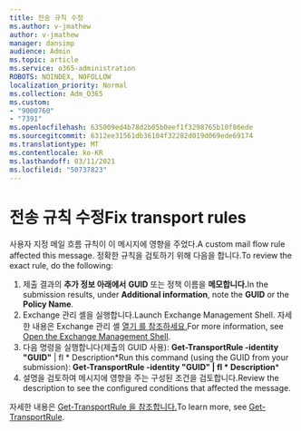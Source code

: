 ```yaml
---
title: 전송 규칙 수정
ms.author: v-jmathew
author: v-jmathew
manager: dansimp
audience: Admin
ms.topic: article
ms.service: o365-administration
ROBOTS: NOINDEX, NOFOLLOW
localization_priority: Normal
ms.collection: Adm_O365
ms.custom:
- "9000760"
- "7391"
ms.openlocfilehash: 635009ed4b78d2b05b0eef1f3298765b10f86ede
ms.sourcegitcommit: 6312ee31561db36104f32282d019d069ede69174
ms.translationtype: MT
ms.contentlocale: ko-KR
ms.lasthandoff: 03/11/2021
ms.locfileid: "50737823"
---
```

# <a name="fix-transport-rules"></a><span data-ttu-id="7fe64-102">전송 규칙 수정</span><span class="sxs-lookup"><span data-stu-id="7fe64-102">Fix transport rules</span></span>

<span data-ttu-id="7fe64-103">사용자 지정 메일 흐름 규칙이 이 메시지에 영향을 주었다.</span><span class="sxs-lookup"><span data-stu-id="7fe64-103">A custom mail flow rule affected this message.</span></span> <span data-ttu-id="7fe64-104">정확한 규칙을 검토하기 위해 다음을 합니다.</span><span class="sxs-lookup"><span data-stu-id="7fe64-104">To review the exact rule, do the following:</span></span>

1. <span data-ttu-id="7fe64-105">제출 결과의 **추가 정보 아래에서** **GUID** 또는 정책 이름을 **메모합니다.**</span><span class="sxs-lookup"><span data-stu-id="7fe64-105">In the submission results, under **Additional information**, note the **GUID** or the **Policy Name**.</span></span>
2. <span data-ttu-id="7fe64-106">Exchange 관리 셸을 실행합니다.</span><span class="sxs-lookup"><span data-stu-id="7fe64-106">Launch Exchange Management Shell.</span></span> <span data-ttu-id="7fe64-107">자세한 내용은 Exchange 관리 셸 [열기 를 참조하세요.](https://go.microsoft.com/fwlink/?linkid=2101432)</span><span class="sxs-lookup"><span data-stu-id="7fe64-107">For more information, see [Open the Exchange Management Shell](https://go.microsoft.com/fwlink/?linkid=2101432).</span></span>
3. <span data-ttu-id="7fe64-108">다음 명령을 실행합니다(제출의 GUID 사용): **Get-TransportRule -identity "GUID"** | fl \* Description\*</span><span class="sxs-lookup"><span data-stu-id="7fe64-108">Run this command (using the GUID from your submission):  **Get-TransportRule -identity "GUID" | fl \* Description**\*</span></span>
4. <span data-ttu-id="7fe64-109">설명을 검토하여 메시지에 영향을 주는 구성된 조건을 검토합니다.</span><span class="sxs-lookup"><span data-stu-id="7fe64-109">Review the description to see the configured conditions that affected the message.</span></span>

<span data-ttu-id="7fe64-110">자세한 내용은 [Get-TransportRule 을 참조합니다.](https://go.microsoft.com/fwlink/?linkid=2101523)</span><span class="sxs-lookup"><span data-stu-id="7fe64-110">To learn more, see [Get-TransportRule](https://go.microsoft.com/fwlink/?linkid=2101523).</span></span>
